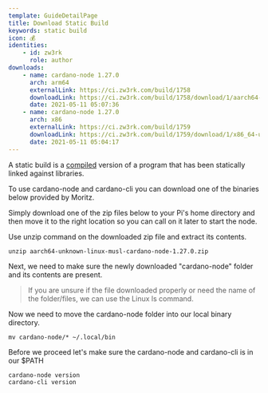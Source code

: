 ```yaml
---
template: GuideDetailPage
title: Download Static Build
keywords: static build
icon: 💰
identities: 
    - id: zw3rk
      role: author
downloads:
    - name: cardano-node 1.27.0
      arch: arm64
      externalLink: https://ci.zw3rk.com/build/1758
      downloadLink: https://ci.zw3rk.com/build/1758/download/1/aarch64-unknown-linux-musl-cardano-node-1.27.0.zip
      date: 2021-05-11 05:07:36
    - name: cardano-node 1.27.0
      arch: x86
      externalLink: https://ci.zw3rk.com/build/1759
      downloadLink: https://ci.zw3rk.com/build/1759/download/1/x86_64-unknown-linux-musl-cardano-node-1.27.0.zip
      date: 2021-05-11 05:04:17
---
```


A static build is a [compiled](https://en.wikipedia.org/wiki/Compiler) version of a program that has been statically linked against libraries.

To use cardano-node and cardano-cli you can download one of the binaries below provided by Moritz. 

Simply download one of the zip files below to your Pi's home directory and then move it to the right location so you can call on it later to start the node.

Use unzip command on the downloaded zip file and extract its contents.

```
unzip aarch64-unknown-linux-musl-cardano-node-1.27.0.zip
```

Next, we need to make sure the newly downloaded "cardano-node" folder and its contents are present.

> If you are unsure if the file downloaded properly or need the name of the folder/files, we can use the Linux ls command.

Now we need to move the cardano-node folder into our local binary directory.

```
mv cardano-node/* ~/.local/bin
```

Before we proceed let's make sure the cardano-node and cardano-cli is in our $PATH

```
cardano-node version
cardano-cli version
```